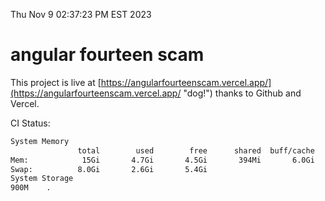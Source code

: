 Thu Nov  9 02:37:23 PM EST 2023

# angular fourteen scam


This project is live at [https://angularfourteenscam.vercel.app/](https://angularfourteenscam.vercel.app/ "dog!") thanks to Github and Vercel.

CI Status: 

```bash
System Memory
               total        used        free      shared  buff/cache   available
Mem:            15Gi       4.7Gi       4.5Gi       394Mi       6.0Gi       9.8Gi
Swap:          8.0Gi       2.6Gi       5.4Gi
System Storage
900M	.
```

